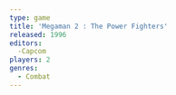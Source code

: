 ```yaml
---
type: game
title: 'Megaman 2 : The Power Fighters'
released: 1996
editors: 
  -Capcom
players: 2
genres:
  - Combat
---
```

